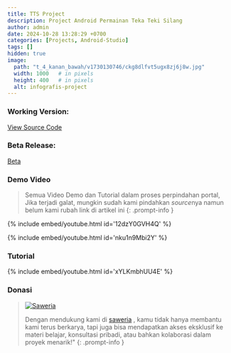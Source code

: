 ```yaml
---
title: TTS Project
description: Project Android Permainan Teka Teki Silang
author: admin
date: 2024-10-28 13:28:29 +0700
categories: [Projects, Android-Studio]
tags: []
hidden: true
image:
  path: "t_4_kanan_bawah/v1730130746/ckg8dlfvt5ugx8zj6j8w.jpg"
  width: 1000   # in pixels
  height: 400   # in pixels
  alt: infografis-project
---
```


### Working Version:

[View Source Code](https://github.com/activity-debug/TTS)

### Beta Release:

[Beta](https://github.com/activity-debug/TTS/releases/tag/beta)

### Demo Video
> Semua Video Demo dan Tutorial dalam proses perpindahan portal,
> Jika terjadi galat, mungkin sudah kami pindahkan *source*nya 
> namun belum kami rubah link di artikel ini 
{: .prompt-info }

{% include embed/youtube.html id='12dzY0GVH4Q' %}

{% include embed/youtube.html id='nku1n9Mbi2Y' %}

### Tutorial

{% include embed/youtube.html id='xYLKmbhUU4E' %}

### Donasi

> [![Saweria](v1730676413/n5eq0jiggvbbpvbvaxhv.png)](https://saweria.co/activitydebug)
> 
> Dengan mendukung kami di [saweria](https://saweria.co/activitydebug) , kamu tidak hanya membantu kami terus berkarya, tapi juga bisa mendapatkan akses eksklusif ke materi belajar, konsultasi pribadi, atau bahkan kolaborasi dalam proyek menarik!"
{: .prompt-info }